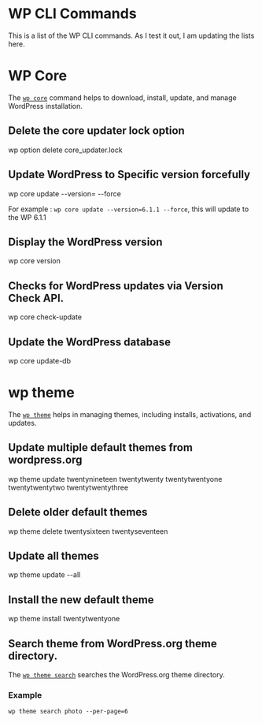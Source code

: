 # WP CLI Commands

This is a list of the WP CLI commands. As I test it out, I am updating the lists here.

# WP Core <command>

The [`wp core`](https://developer.wordpress.org/cli/commands/core/) command helps to download, install, update, and manage WordPress installation.

## Delete the core updater lock option

wp option delete core_updater.lock

## Update WordPress to Specific version forcefully

wp core update --version=<version-number> --force

For example : `wp core update --version=6.1.1 --force`, this will update to the WP 6.1.1

## Display the WordPress version

wp core version

## Checks for WordPress updates via Version Check API.

wp core check-update

## Update the WordPress database

wp core update-db

# wp theme <command>

The [`wp theme`](https://developer.wordpress.org/cli/commands/theme/) helps in managing themes, including installs, activations, and updates.

## Update multiple default themes from wordpress.org

wp theme update twentynineteen twentytwenty twentytwentyone twentytwentytwo twentytwentythree

## Delete older default themes

wp theme delete twentysixteen twentyseventeen

## Update all themes

wp theme update --all

## Install the new default theme

wp theme install twentytwentyone

## Search theme from WordPress.org theme directory.

The [`wp theme search`](https://developer.wordpress.org/cli/commands/theme/search/) searches the WordPress.org theme directory.

### Example

`wp theme search photo --per-page=6`
